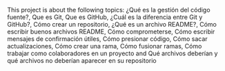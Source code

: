 This project is about the following topics: 
¿Qué es la gestión del código fuente?,
Que es Git,
Que es GitHub,
¿Cuál es la diferencia entre Git y GitHub?,
Cómo crear un repositorio,
¿Qué es un archivo README?,
Cómo escribir buenos archivos README,
Cómo comprometerse,
Cómo escribir mensajes de confirmación útiles,
Cómo presionar código,
Cómo sacar actualizaciones,
Cómo crear una rama,
Cómo fusionar ramas,
Cómo trabajar como colaboradores en un proyecto and
Qué archivos deberían y qué archivos no deberían aparecer en su repositorio
